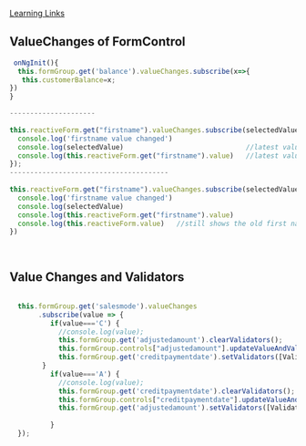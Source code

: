  [Learning Links](https://www.tektutorialshub.com/angular/valuechanges-in-angular-forms/)
 
 ValueChanges of FormControl
---------------------------------------
    
```Javascript
 onNgInit(){
  this.formGroup.get('balance').valueChanges.subscribe(x=>{
   this.customerBalance=x;
})
}

---------------------
 
this.reactiveForm.get("firstname").valueChanges.subscribe(selectedValue => {
  console.log('firstname value changed')
  console.log(selectedValue)                              //latest value of firstname
  console.log(this.reactiveForm.get("firstname").value)   //latest value of firstname
});
---------------------------------------
 
this.reactiveForm.get("firstname").valueChanges.subscribe(selectedValue => {
  console.log('firstname value changed')
  console.log(selectedValue)
  console.log(this.reactiveForm.get("firstname").value)
  console.log(this.reactiveForm.value)   //still shows the old first name
})
 
 

```

Value Changes and Validators
-----------------------------------
```Javascript

  this.formGroup.get('salesmode').valueChanges
       .subscribe(value => {
          if(value==='C') {
            //console.log(value);
            this.formGroup.get('adjustedamount').clearValidators();
            this.formGroup.controls["adjustedamount"].updateValueAndValidity();
            this.formGroup.get('creditpaymentdate').setValidators([Validators.required]);
        } 
          if(value==='A') {
            //console.log(value);
            this.formGroup.get('creditpaymentdate').clearValidators();
            this.formGroup.controls["creditpaymentdate"].updateValueAndValidity();
            this.formGroup.get('adjustedamount').setValidators([Validators.required]);
        
          }
  });
   
```
